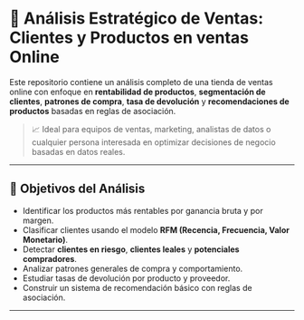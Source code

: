 # 🛒 Análisis Estratégico de  Ventas: Clientes y Productos en ventas Online

Este repositorio contiene un análisis completo de una tienda de ventas online con enfoque en 
**rentabilidad de productos**, **segmentación de clientes**, **patrones de compra**, **tasa de devolución**
y **recomendaciones de productos** basadas en reglas de asociación.

> 📈 Ideal para equipos de ventas, marketing, analistas de datos o cualquier persona interesada en optimizar decisiones de negocio basadas en datos reales.

---

## 🚀 Objetivos del Análisis

- Identificar los productos más rentables por ganancia bruta y por margen.
- Clasificar clientes usando el modelo **RFM (Recencia, Frecuencia, Valor Monetario)**.
- Detectar **clientes en riesgo**, **clientes leales** y **potenciales compradores**.
- Analizar patrones generales de compra y comportamiento.
- Estudiar tasas de devolución por producto y proveedor.
- Construir un sistema de recomendación básico con reglas de asociación.

---

